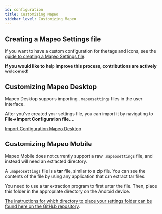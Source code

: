 ```yaml
---
id: configuration
title: Customizing Mapeo 
sidebar_level: Customizing Mapeo
---
```


## Creating a Mapeo Settings file

If you want to have a custom configuration for the tags and icons, see the [guide to creating a Mapeo Settings file](https://github.com/digidem/mapeo-settings-builder/blob/master/README.md#table-of-contents).

**If you would like to help improve this process, contributions are actively welcomed!**

## Customizing Mapeo Desktop

Mapeo Desktop supports importing `.mapeosettings` files in the user interface.

After you've created your settings file, you can import it by navigating to
**File->Import Configuration file...**.

[Import Configuration Mapeo Desktop](../../img/configuration-desktop.png)

## Customizing Mapeo Mobile

Mapeo Mobile does not currently support a raw `.mapeosettings` file, and
instead will need an extracted directory.

A `.mapeosettings` file is a **tar** file,
similar to a zip file. You can see the contents of the file by using any
application that can extract tar files.

You need to use a tar extraction program to first untar the file. Then, place
this folder in the appropriate directory on the Android device.

[The instructions for which directory to place your settings folder can be found here on the GitHub
repository](https://github.com/digidem/mapeo-mobile/blob/master/README.md#usage).


